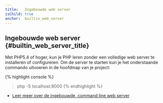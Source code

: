 ```yaml
---
title:   Ingebouwde web server
isChild: true
anchor:  builtin_web_server
---
```


## Ingebouwde web server {#builtin_web_server_title}

Met PHP5.4 of hoger, kun je PHP leren zonder een volledige web server te installeren of configureren.
Om de server te starten kun je het onderstaande commando uitvoeren in de hoofdmap van je project:

{% highlight console %}
> php -S localhost:8000
{% endhighlight %}

* [Leer meer over de ingebouwde, command line web server][cli-server]

[cli-server]: http://php.net/features.commandline.webserver
